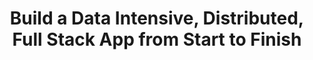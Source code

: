 ---
title: Build a Data Intensive, Distributed, Full Stack App from Start to Finish
template: "post"
draft: false
slug: "build-a-data-intensive-app-from-start-to-finish"
priority: 10
category: "sample project"
tags:
  - "java"
  - "python"
  - "scala"
  - "cassandra"
  - "elassandra"
  - "spark"
  - "kafka"
  - "airflow"
  - "docker"
  - "external apis"
  - "zeppelin"
  - "flask"
  - "react"
  - "gatsby"
  - "searchkit"
  - "batch jobs"
  - "data streaming"
description: "Orchestrate all of your microservices together, from data pipeline to web app to data visualization and user-facing search functionality."
indexImage: "/media/42-line-bible.jpg"
githubRepo: "java-podcast-processor"
---